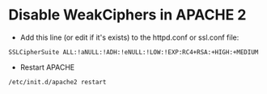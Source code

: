 # Disable WeakCiphers in APACHE 2 #

  * Add this line (or edit if it's exists) to the httpd.conf or ssl.conf file:
```
SSLCipherSuite ALL:!aNULL:!ADH:!eNULL:!LOW:!EXP:RC4+RSA:+HIGH:+MEDIUM
```
  * Restart APACHE
```
/etc/init.d/apache2 restart
```